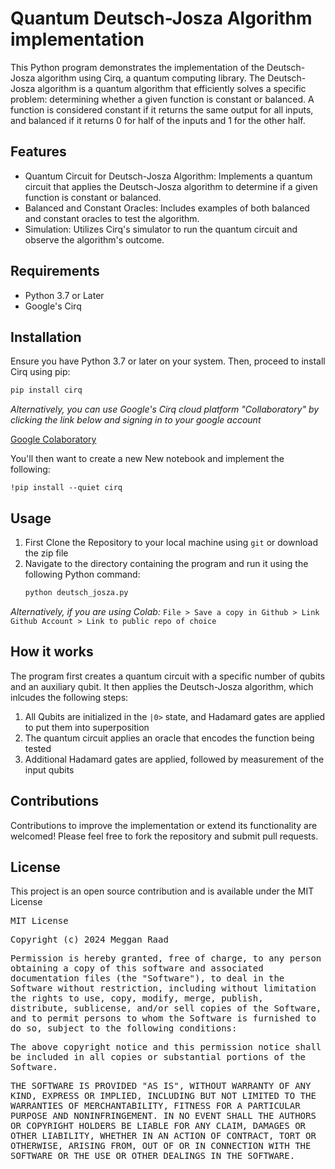 # Quantum Deutsch-Josza Algorithm implementation

This Python program demonstrates the implementation of the Deutsch-Josza algorithm using Cirq, a quantum computing library. The Deutsch-Josza algorithm is a quantum algorithm that efficiently solves a specific problem: determining whether a given function is constant or balanced. A function is considered constant if it returns the same output for all inputs, and balanced if it returns 0 for half of the inputs and 1 for the other half.

## Features
- Quantum Circuit for Deutsch-Josza Algorithm: Implements a quantum circuit that applies the Deutsch-Josza algorithm to determine if a given function is constant or balanced.
- Balanced and Constant Oracles: Includes examples of both balanced and constant oracles to test the algorithm.
- Simulation: Utilizes Cirq's simulator to run the quantum circuit and observe the algorithm's outcome.

## Requirements
- Python 3.7 or Later
- Google's Cirq

## Installation
Ensure you have Python 3.7 or later on your system. Then, proceed to install Cirq using pip:
```sh
pip install cirq
```
_Alternatively, you can use Google's Cirq cloud platform "Collaboratory" by clicking the link below and signing in to your google account_

[Google Colaboratory](https://colab.google/) 

You'll then want to create a new New notebook and implement the following:
```
!pip install --quiet cirq
```
## Usage
1. First Clone the Repository to your local machine using `git` or download the zip file
2. Navigate to the directory containing the program and run it using the following Python command:
   ```sh
   python deutsch_josza.py
   ```
_Alternatively, if you are using Colab:_
`File > Save a copy in Github > Link Github Account > Link to public repo of choice`

## How it works
The program first creates a quantum circuit with a specific number of qubits and an auxiliary qubit. It then applies the Deutsch-Josza algorithm, which inlcudes the following steps:
1. All Qubits are initialized in the `|0>` state, and Hadamard gates are applied to put them into superposition
2. The quantum circuit applies an oracle that encodes the function being tested
3. Additional Hadamard gates are applied, followed by measurement of the input qubits

## Contributions
Contributions to improve the implementation or extend its functionality are welcomed! Please feel free to fork the repository and submit pull requests.

## License
This project is an open source contribution and is available under the MIT License

<samp>MIT License</samp>

<samp>Copyright (c) 2024 Meggan Raad</samp>

<samp>Permission is hereby granted, free of charge, to any person obtaining a copy
of this software and associated documentation files (the "Software"), to deal
in the Software without restriction, including without limitation the rights
to use, copy, modify, merge, publish, distribute, sublicense, and/or sell
copies of the Software, and to permit persons to whom the Software is
furnished to do so, subject to the following conditions:</samp>

<samp>The above copyright notice and this permission notice shall be included in all
copies or substantial portions of the Software.</samp>

<samp>THE SOFTWARE IS PROVIDED "AS IS", WITHOUT WARRANTY OF ANY KIND, EXPRESS OR
IMPLIED, INCLUDING BUT NOT LIMITED TO THE WARRANTIES OF MERCHANTABILITY,
FITNESS FOR A PARTICULAR PURPOSE AND NONINFRINGEMENT. IN NO EVENT SHALL THE
AUTHORS OR COPYRIGHT HOLDERS BE LIABLE FOR ANY CLAIM, DAMAGES OR OTHER
LIABILITY, WHETHER IN AN ACTION OF CONTRACT, TORT OR OTHERWISE, ARISING FROM,
OUT OF OR IN CONNECTION WITH THE SOFTWARE OR THE USE OR OTHER DEALINGS IN THE
SOFTWARE.</samp>


